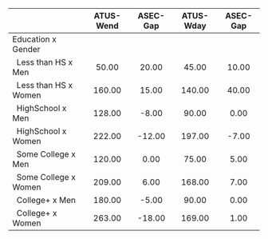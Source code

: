 
|                      |    ATUS-Wend |     ASEC-Gap |    ATUS-Wday |     ASEC-Gap |
| -------------------- | :----------: | :----------: | :----------: | :----------: |
| Education x Gender   |              |              |              |              |
| &nbsp;&nbsp;Less than HS x Men |        50.00 |        20.00 |        45.00 |        10.00 |
| &nbsp;&nbsp;Less than HS x Women |       160.00 |        15.00 |       140.00 |        40.00 |
| &nbsp;&nbsp;HighSchool x Men |       128.00 |        -8.00 |        90.00 |         0.00 |
| &nbsp;&nbsp;HighSchool x Women |       222.00 |       -12.00 |       197.00 |        -7.00 |
| &nbsp;&nbsp;Some College x Men |       120.00 |         0.00 |        75.00 |         5.00 |
| &nbsp;&nbsp;Some College x Women |       209.00 |         6.00 |       168.00 |         7.00 |
| &nbsp;&nbsp;College+ x Men |       180.00 |        -5.00 |        90.00 |         0.00 |
| &nbsp;&nbsp;College+ x Women |       263.00 |       -18.00 |       169.00 |         1.00 |

